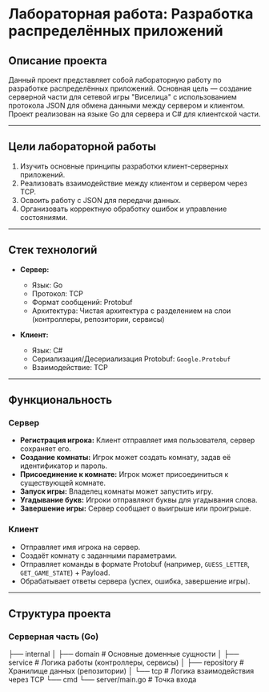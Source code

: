 # Лабораторная работа: Разработка распределённых приложений

## Описание проекта

Данный проект представляет собой лабораторную работу по разработке распределённых приложений. Основная цель — создание серверной части для сетевой игры "Виселица" с использованием протокола JSON для обмена данными между сервером и клиентом. Проект реализован на языке Go для сервера и C# для клиентской части.

---

## Цели лабораторной работы

1. Изучить основные принципы разработки клиент-серверных приложений.
2. Реализовать взаимодействие между клиентом и сервером через TCP.
3. Освоить работу с JSON для передачи данных.
4. Организовать корректную обработку ошибок и управление состояниями.

---

## Стек технологий

- **Сервер:**
  - Язык: Go
  - Протокол: TCP
  - Формат сообщений: Protobuf
  - Архитектура: Чистая архитектура с разделением на слои (контроллеры, репозитории, сервисы)

- **Клиент:**
  - Язык: C#
  - Сериализация/Десериализация Protobuf: `Google.Protobuf`
  - Взаимодействие: TCP

---

## Функциональность

### Сервер

- **Регистрация игрока:** Клиент отправляет имя пользователя, сервер сохраняет его.
- **Создание комнаты:** Игрок может создать комнату, задав её идентификатор и пароль.
- **Присоединение к комнате:** Игрок может присоединиться к существующей комнате.
- **Запуск игры:** Владелец комнаты может запустить игру.
- **Угадывание букв:** Игроки отправляют буквы для угадывания слова.
- **Завершение игры:** Сервер сообщает о выигрыше или проигрыше.

### Клиент

- Отправляет имя игрока на сервер.
- Создаёт комнату с заданными параметрами.
- Отправляет команды в формате Protobuf (например, `GUESS_LETTER`, `GET_GAME_STATE`) + Payload.
- Обрабатывает ответы сервера (успех, ошибка, завершение игры).

---

## Структура проекта

### Серверная часть (Go)

├── internal
│   ├── domain          # Основные доменные сущности
│   ├── service         # Логика работы (контроллеры, сервисы)
│   ├── repository      # Хранилище данных (репозитории)
│   └── tcp             # Логика взаимодействия через TCP
└── cmd
    └── server/main.go  # Точка входа
